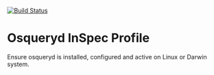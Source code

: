 [![Build Status](https://travis-ci.org/juju4/inspec-osquery.svg?branch=master)](https://travis-ci.org/juju4/inspec-osquery)
# Osqueryd InSpec Profile

Ensure osqueryd is installed, configured and active on Linux or Darwin system.

